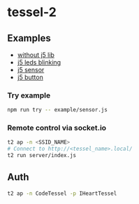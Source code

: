 # tessel-2

## Examples

* [without j5 lib](./examples/index.js)
* [j5 leds blinking](./example/led-blink.js)
* [j5 sensor](./example/sensor.js)
* [j5 button](./example/button.js)

### Try example

```sh
npm run try -- example/sensor.js
```

### Remote control via socket.io

```sh
t2 ap -n <SSID_NAME>
# Connect to http://<tessel_name>.local/
t2 run server/index.js
```

## Auth

```sh
t2 ap -n CodeTessel -p IHeartTessel
```
